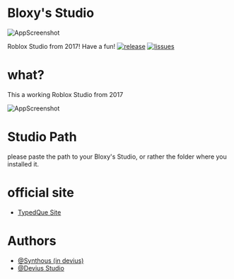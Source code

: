 
# Bloxy's Studio

![AppScreenshot](https://cdn.discordapp.com/attachments/1133636453683961967/1133642074403643443/221_20230724141523.png)

Roblox Studio from 2017! Have a fun!
[![release](https://img.shields.io/badge/release-1.1-orange)](https://github.com/TypedQue/bloxys/releases/tag/v1.1)
[![lissues](https://img.shields.io/badge/issues-TQ-orange)](https://www.github.com/TypedQue/bloxys/issues)


# what?
This a working Roblox Studio from 2017

![AppScreenshot](https://cdn.discordapp.com/attachments/1133636453683961967/1133779025437937735/RobloxScreenShot07262023_194839882.png)

# Studio Path
please paste the path to your Bloxy's Studio, or rather the folder where you installed it.

# official site
- [TypedQue Site](https://typedque.tk)

# Authors
- [@Synthous (in devius)](https://youtube.com/Synthous)
- [@Devius Studio](https://github.com/Deviusst)
